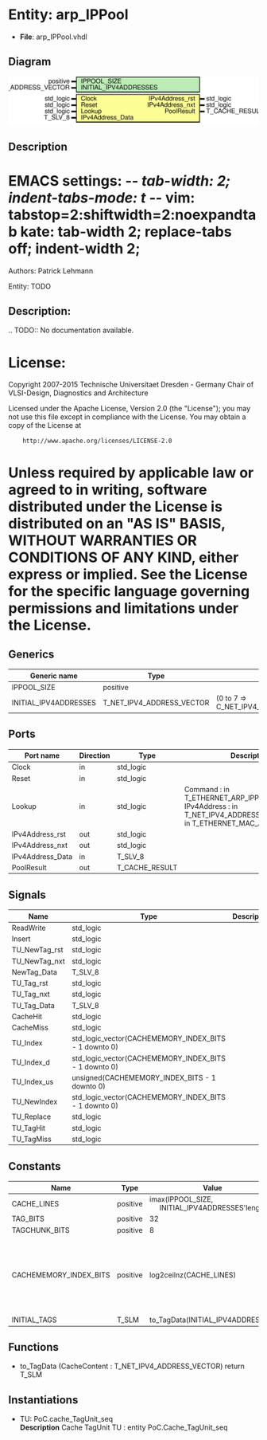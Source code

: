 # Entity: arp_IPPool

- **File**: arp_IPPool.vhdl
## Diagram

![Diagram](arp_IPPool.svg "Diagram")
## Description

 EMACS settings: -*-  tab-width: 2; indent-tabs-mode: t -*-
 vim: tabstop=2:shiftwidth=2:noexpandtab
 kate: tab-width 2; replace-tabs off; indent-width 2;
 =============================================================================
 Authors:				 	Patrick Lehmann

 Entity:				 	TODO

 Description:
 -------------------------------------
 .. TODO:: No documentation available.

 License:
 =============================================================================
 Copyright 2007-2015 Technische Universitaet Dresden - Germany
										 Chair of VLSI-Design, Diagnostics and Architecture

 Licensed under the Apache License, Version 2.0 (the "License");
 you may not use this file except in compliance with the License.
 You may obtain a copy of the License at

		http://www.apache.org/licenses/LICENSE-2.0

 Unless required by applicable law or agreed to in writing, software
 distributed under the License is distributed on an "AS IS" BASIS,
 WITHOUT WARRANTIES OR CONDITIONS OF ANY KIND, either express or implied.
 See the License for the specific language governing permissions and
 limitations under the License.
 =============================================================================
## Generics

| Generic name          | Type                      | Value                                | Description |
| --------------------- | ------------------------- | ------------------------------------ | ----------- |
| IPPOOL_SIZE           | positive                  |                                      |             |
| INITIAL_IPV4ADDRESSES | T_NET_IPV4_ADDRESS_VECTOR | (0 to 7 => C_NET_IPV4_ADDRESS_EMPTY) |             |
## Ports

| Port name        | Direction | Type           | Description                                                                                                                                              |
| ---------------- | --------- | -------------- | -------------------------------------------------------------------------------------------------------------------------------------------------------- |
| Clock            | in        | std_logic      |                                                                                                                                                          |
| Reset            | in        | std_logic      |                                                                                                                                                          |
| Lookup           | in        | std_logic      | 	Command												: in	T_ETHERNET_ARP_IPPOOL_COMMAND;	IPv4Address										: in	T_NET_IPV4_ADDRESS; 	MACAddress										: in	T_ETHERNET_MAC_ADDRESS;  |
| IPv4Address_rst  | out       | std_logic      |                                                                                                                                                          |
| IPv4Address_nxt  | out       | std_logic      |                                                                                                                                                          |
| IPv4Address_Data | in        | T_SLV_8        |                                                                                                                                                          |
| PoolResult       | out       | T_CACHE_RESULT |                                                                                                                                                          |
## Signals

| Name          | Type                                                  | Description |
| ------------- | ----------------------------------------------------- | ----------- |
| ReadWrite     | std_logic                                             |             |
| Insert        | std_logic                                             |             |
| TU_NewTag_rst | std_logic                                             |             |
| TU_NewTag_nxt | std_logic                                             |             |
| NewTag_Data   | T_SLV_8                                               |             |
| TU_Tag_rst    | std_logic                                             |             |
| TU_Tag_nxt    | std_logic                                             |             |
| TU_Tag_Data   | T_SLV_8                                               |             |
| CacheHit      | std_logic                                             |             |
| CacheMiss     | std_logic                                             |             |
| TU_Index      | std_logic_vector(CACHEMEMORY_INDEX_BITS - 1 downto 0) |             |
| TU_Index_d    | std_logic_vector(CACHEMEMORY_INDEX_BITS - 1 downto 0) |             |
| TU_Index_us   | unsigned(CACHEMEMORY_INDEX_BITS - 1 downto 0)         |             |
| TU_NewIndex   | std_logic_vector(CACHEMEMORY_INDEX_BITS - 1 downto 0) |             |
| TU_Replace    | std_logic                                             |             |
| TU_TagHit     | std_logic                                             |             |
| TU_TagMiss    | std_logic                                             |             |
## Constants

| Name                   | Type     | Value                                                                                | Description                                                                                                                                  |
| ---------------------- | -------- | ------------------------------------------------------------------------------------ | -------------------------------------------------------------------------------------------------------------------------------------------- |
| CACHE_LINES            | positive |  imax(IPPOOL_SIZE,<br><span style="padding-left:20px"> INITIAL_IPV4ADDRESSES'length) |                                                                                                                                              |
| TAG_BITS               | positive |  32                                                                                  |                                                                                                                                              |
| TAGCHUNK_BITS          | positive |  8                                                                                   |                                                                                                                                              |
| CACHEMEMORY_INDEX_BITS | positive |  log2ceilnz(CACHE_LINES)                                                             | 	constant TAGCHUNKS										: POSITIVE	:= div_ceil(TAG_BITS, CHUNK_BITS); 	constant CHUNK_INDEX_BITS					: POSITIVE	:= log2ceilnz(CHUNKS);  |
| INITIAL_TAGS           | T_SLM    |  to_TagData(INITIAL_IPV4ADDRESSES)                                                   |                                                                                                                                              |
## Functions
- to_TagData <font id="function_arguments">(CacheContent : T_NET_IPV4_ADDRESS_VECTOR) </font> <font id="function_return">return T_SLM </font>
## Instantiations

- TU: PoC.cache_TagUnit_seq
</br>**Description**
 Cache TagUnit
	TU : entity PoC.Cache_TagUnit_seq

